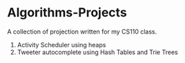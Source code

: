 # Algorithms-Projects
A collection of projection written for my CS110 class. 

1. Activity Scheduler using heaps
2. Tweeter autocomplete using Hash Tables and Trie Trees
